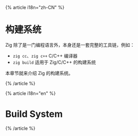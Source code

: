 {% article i18n="zh-CN" %}

# 构建系统

Zig 除了是一门编程语言外，本身还是一套完整的工具链，例如：

- `zig cc`、`zig c++` C/C++ 编译器
- `zig build` 适用于 Zig/C/C++ 的构建系统

本章节就来介绍 Zig 的构建系统。

{% /article %}

{% article i18n="en" %}

# Build System

{% /article %}
